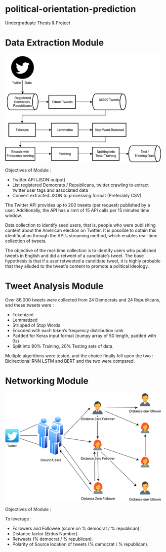 # political-orientation-prediction
Undergraduate Thesis & Project

# Data Extraction Module

![Alt text](Data_Extraction_Module.png?raw=true "Data_Extraction_Module")

Objectives of Module : 

- Twitter API (JSON output)
- List registered Democrats / Republicans, twitter crawling to extract twitter user tags and associated data
- Convert extracted JSON to processing format (Preferably CSV)

The Twitter API provides up to 200 tweets (per request) published by a user. Additionally, the API has a limit of 15 API calls per 15 minutes time window. 


Data collection to identify seed users, that is, people who were publishing content about the American election on Twitter. It is possible to obtain this identification through the API’s streaming method, which enables real-time collection of tweets. 


The objective of the real-time collection is to identify users who published tweets in English and did a retweet of a candidate’s tweet. The base hypothesis is that if a user retweeted a candidate tweet, it is highly probable that they alluded to the tweet's content to promote a political ideology.

# Tweet Analysis Module

Over 86,000 tweets were collected from 24 Democrats and 24 Republicans, and these tweets were :

- Tokenized
- Lemmatized
- Stripped of Stop Words
- Encoded with each token’s frequency distribution rank
- Padded for Keras input format (numpy array of 50 length, padded with 0s)
- Split into 80% Training, 20% Testing sets of data. 

Multiple algorithms were tested, and the choice finally fell upon the two : Bidirectional RNN LSTM and BERT and the two were compared.

# Networking Module

![Alt text](Networking_Module.png?raw=true "Data_Extraction_Module")

Objectives of Module : 

To leverage :
- Followers and Followee (score on % democrat / % republican).
- Distance factor (Erdos Number).
- Retweets (% democrat / % republican).
- Polarity of Source location of tweets (% democrat / % republican).
